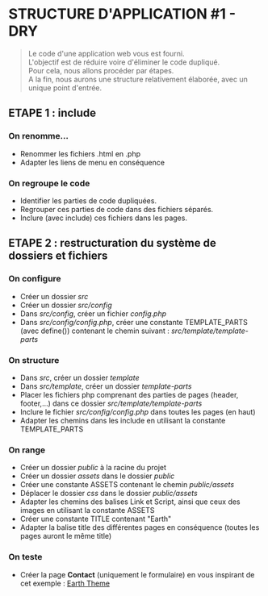 # STRUCTURE D'APPLICATION #1 - DRY

> Le code d'une application web vous est fourni.\
> L'objectif est de réduire voire d'éliminer le code dupliqué.\
> Pour cela, nous allons procéder par étapes.\
> A la fin, nous aurons une structure relativement élaborée, avec un unique point d'entrée.

## ETAPE 1 : include

### On renomme...

- Renommer les fichiers .html en .php
- Adapter les liens de menu en conséquence

### On regroupe le code

- Identifier les parties de code dupliquées.
- Regrouper ces parties de code dans des fichiers séparés.
- Inclure (avec include) ces fichiers dans les pages.

## ETAPE 2 : restructuration du système de dossiers et fichiers

### On configure

- Créer un dossier *src*
- Créer un dossier *src/config*
- Dans *src/config*, créer un fichier *config.php*
- Dans *src/config/config.php*, créer une constante TEMPLATE_PARTS (avec define()) contenant le chemin suivant : *src/template/template-parts*

### On structure

- Dans *src*, créer un dossier *template*
- Dans *src/template*, créer un dossier *template-parts*
- Placer les fichiers php comprenant des parties de pages (header, footer,...) dans ce dossier *src/template/template-parts*
- Inclure le fichier *src/config/config.php* dans toutes les pages (en haut)
- Adapter les chemins dans les include en utilisant la constante TEMPLATE_PARTS

### On range

- Créer un dossier *public* à la racine du projet
- Créer un dossier *assets* dans le dossier *public*
- Créer une constante ASSETS contenant le chemin *public/assets*
- Déplacer le dossier *css* dans le dossier *public/assets*
- Adapter les chemins des balises Link et Script, ainsi que ceux des images en utilisant la constante ASSETS
- Créer une constante TITLE contenant "Earth"
- Adapter la balise title des différentes pages en conséquence (toutes les pages auront le même title)

### On teste

- Créer la page **Contact** (uniquement le formulaire) en vous inspirant de cet exemple : [Earth Theme](https://websitedemos.net/earth-02)
